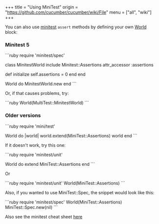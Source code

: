 +++
title = "Using MiniTest"
origin = "https://github.com/cucumber/cucumber/wiki/File"
menu = ["all", "wiki"]
+++

You can also use [minitest](https://github.com/seattlerb/minitest) <code>assert</code> methods by defining your own [World](a-whole-new-world) block:

### Minitest 5

\`\`\`ruby
require 'minitest/spec'

class MinitestWorld
include Minitest::Assertions
attr\_accessor :assertions

def initialize
self.assertions = 0
end
end

World do
MinitestWorld.new
end
\`\`\`

Or, if that causes problems, try:

\`\`\`ruby
World(MultiTest::MinitestWorld)
\`\`\`

### Older versions

\`\`\`ruby
require 'mini/test'

World do |world|
world.extend(MiniTest::Assertions)
world
end
\`\`\`

If it doesn't work, try this one:

\`\`\`ruby
require 'minitest/unit'

World do
extend MiniTest::Assertions
end
\`\`\`

Or

\`\`\`ruby
require 'minitest/unit'
World(MiniTest::Assertions)
\`\`\`

Also, if you wanted to use MiniTest::Spec, the snippet would look like this:

\`\`\`ruby
require 'minitest/spec'
World(MiniTest::Assertions)
MiniTest::Spec.new(nil)
\`\`\`

Also see the minitest cheat sheet [here](https://web.archive.org/web/20120701103558/http://cheat.errtheblog.com/s/minitest/1)

